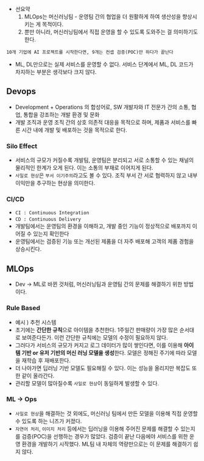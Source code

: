 - 선요약
	1. MLOps는 머신러닝팀 - 운영팀 간의 협업을 더 원활하게 하여 생산성을 향상시키는 게 목적이다.
	2. 뿐만 아니라, 머신러닝팀에서 직접 운영을 할 수 있도록 도와주는 걸 의미하기도 한다.

`10개 기업에 AI 프로젝트를 시작한다면, 9개는 컨셉 검증(POC)만 하다가 끝난다`
- ML, DL만으로는 실제 서비스를 운영할 수 없다. 서비스 단계에서 ML, DL 코드가 차지하는 부분은 생각보다 크지 않다. 

## Devops
- Development + Operations 의 합성어로, SW 개발자와 IT 전문가 간의 소통, 협업, 통합을 강조하는 개발 환경 및 문화
- 개발 조직과 운영 조직 간의 상호 의존적 대응을 목적으로 하며, 제품과 서비스를 빠른 시간 내에 개발 및 배포하는 것을 목적으로 한다.

### Silo Effect
- 서비스의 규모가 커질수록 개발팀, 운영팀은 분리되고 서로 소통할 수 있는 채널의 물리적인 한계가 오게 된다. 이는 소통의 부재로 이어지게 된다.
- `사일로 현상`은 `부서 이기주의`라고도 볼 수 있다. 조직 부서 간 서로 협력하지 않고 내부 이익만을 추구하는 현상을 의미한다.

### CI/CD
- `CI : Continuous Integration`
- `CD : Continuous Delivery`
- 개발팀에서는 운영팀의 환경을 이해하고, 개발 중인 기능이 정상적으로 배포까지 이어질 수 있는지 확인한다
- 운영팀에서는 검증된 기능 또는 개선된 제품을 더 자주 배포해 고객의 제품 경험을 상승시킨다.

## MLOps
- Dev -> ML로 바뀐 것처럼, 머신러닝팀과 운영팀 간의 문제를 해결하기 위한 방법이다.

### Rule Based
- 예시 ) 추천 시스템 
- 초기에는 **간단한 규칙**으로 아이템을 추천한다. 1주일간 판매량이 가장 많은 순서대로 보여준다든가. 이런 간단한 규칙에는 모델의 수정이 필요하지 않다.
- 그러다가 서비스의 규모가 커지고 로그 데이터가 많이 쌓인다면, 이를 이용해 **아이템 기반 or 유저 기반의 머신 러닝 모델을 생성**한다. 모델은 정해진 주기에 따라 모델을 재학습 후 재배포한다.
- 더 나아가면 딥러닝 기반 모델도 필요해질 수 있다. 이는 성능을 올리지만 복잡도 또한 같이 올라간다.
- 관리할 모델이 많아질수록 `사일로 현상`이 동일하게 발생할 수 있다.

### ML -> Ops
- `사일로 현상`을 해결하는 것 외에도, 머신러닝 팀에서 만든 모델을 이용해 직접 운영할 수 있도록 하는 니즈가 커졌다.
- `자연어 처리`, `이미지 처리` 등에서는 딥러닝을 이용해 주어진 문제를 해결할 수 있는지를 검증(POC)을 선행하는 경우가 많았다. 검증이 끝난 다음에야 서비스를 위한 운영 환경을 개발하기 시작했다. ML팀 내 자체의 역량만으로는 이 문제를 해결하기 쉽지 않다.
